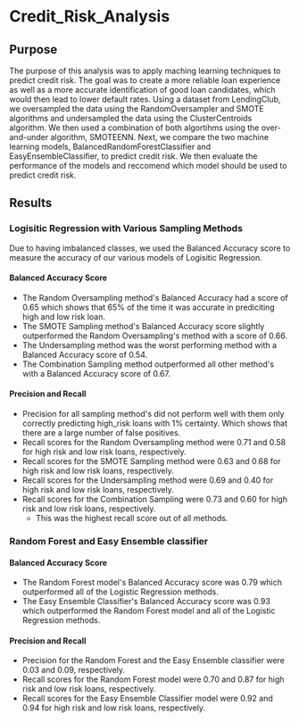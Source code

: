 # Credit_Risk_Analysis

## Purpose
The purpose of this analysis was to apply maching learning techniques to predict credit risk. The goal was to create a more reliable loan experience as well as a more accurate identification of good loan candidates, which would then lead to lower default rates. Using a dataset from LendingClub, we oversampled the data using the RandomOversampler and SMOTE algorithms and undersampled the data using the ClusterCentroids algorithm. We then used a combination of both algortihms using the over-and-under algorithm, SMOTEENN. Next, we compare the two machine learning models, BalancedRandomForestClassifier and EasyEnsembleClassifier, to predict credit risk. We then evaluate the performance of the models and reccomend which model should be used to predict credit risk.

## Results

### Logisitic Regression with Various Sampling Methods
Due to having imbalanced classes, we used the Balanced Accuracy score to measure the accuracy of our various models of Logisitic Regression.

#### Balanced Accuracy Score
- The Random Oversampling method's Balanced Accuracy had a score of 0.65 which shows that 65% of the time it was accurate in prediciting high and low risk loan.
- The SMOTE Sampling method's Balanced Accuracy score slightly outperformed the Random Oversampling's method with a score of 0.66.
- The Undersampling method was the worst performing method with a Balanced Accuracy score of 0.54.
- The Combination Sampling method outperformed all other method's with a Balanced Accuracy score of 0.67.

#### Precision and Recall
- Precision for all sampling method's did not perform well with them only correctly predicting high_risk loans with 1% certainty. Which shows that there are a large number of false positives.
- Recall scores for the Random Oversampling method were 0.71 and 0.58 for high risk and low risk loans, respectively.
- Recall scores for the SMOTE Sampling method were 0.63 and 0.68 for high risk and low risk loans, respectively.
- Recall scores for the Undersampling method were 0.69 and 0.40 for high risk and low risk loans, respectively.
- Recall scores for the Combination Sampling were 0.73 and 0.60 for high risk and low risk loans, respectively.
    - This was the highest recall score out of all methods.

### Random Forest and Easy Ensemble classifier

#### Balanced Accuracy Score
- The Random Forest model's Balanced Accuracy score was 0.79 which outperformed all of the Logistic Regression methods.
- The Easy Ensemble Classifier's Balanced Accuracy score was 0.93 which outperformed the Random Forest model and all of the Logistic Regression methods.

#### Precision and Recall
- Precision for the Random Forest and the Easy Ensemble classifier were 0.03 and 0.09, respectively.
- Recall scores for the Random Forest model were 0.70 and 0.87 for high risk and low risk loans, respectively.
- Recall scores for the Easy Ensemble Classifier model were 0.92 and 0.94 for high risk and low risk loans, respectively.